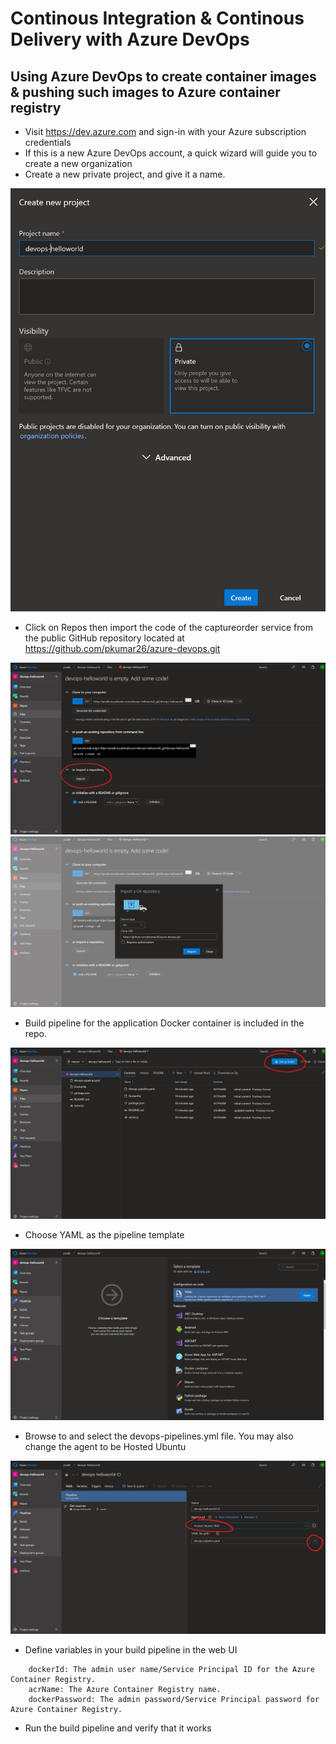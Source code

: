 
# Continous Integration & Continous Delivery with Azure DevOps

## Using Azure DevOps to create container images & pushing such images to Azure container registry
- Visit https://dev.azure.com and sign-in with your Azure subscription credentials
- If this is a new Azure DevOps account, a quick wizard will guide you to create a new organization
- Create a new private project, and give it a name.

![](images/1-newproject.jpg)
- Click on Repos then import the code of the captureorder service from the public GitHub repository located at https://github.com/pkumar26/azure-devops.git

![](images/2-importrepo.jpg)
![](images/3-importrepo.jpg)
- Build pipeline for the application Docker container is included in the repo.

![](images/4-setupbuild.jpg)
- Choose YAML as the pipeline template

![](images/5-yaml.jpg)
- Browse to and select the devops-pipelines.yml file. You may also change the agent to be Hosted Ubuntu

![](images/6-yamlfile.jpg)
- Define variables in your build pipeline in the web UI
>
        dockerId: The admin user name/Service Principal ID for the Azure Container Registry.
        acrName: The Azure Container Registry name.
        dockerPassword: The admin password/Service Principal password for Azure Container Registry.

- Run the build pipeline and verify that it works
